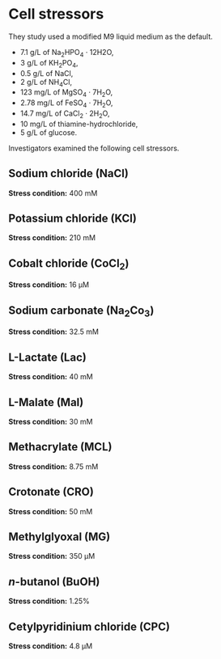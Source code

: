 # Cell stressors

They study used a modified M9 liquid medium as the default.

-   7.1 g/L of Na<sub>2</sub>HPO<sub>4</sub> · 12H2O,
-   3 g/L of KH<sub>2</sub>PO<sub>4</sub>,
-   0.5 g/L of NaCl,
-   2 g/L of NH<sub>4</sub>Cl,
-   123 mg/L of MgSO<sub>4</sub> · 7H<sub>2</sub>O,
-   2.78 mg/L of FeSO<sub>4</sub> · 7H<sub>2</sub>O,
-   14.7 mg/L of CaCl<sub>2</sub> · 2H<sub>2</sub>O,
-   10 mg/L of thiamine-hydrochloride,
-   5 g/L of glucose.

Investigators examined the following cell stressors.

## Sodium chloride (NaCl)

**Stress condition:** 400 mM

<!-- High concentrations of NaCl can create osmotic stress for *E. coli*, leading to dehydration, plasmolysis (cell shrinkage), and disruption of cell homeostasis.
This stress can inhibit the growth of *E. coli* by affecting its ability to maintain proper cell turgor and function.

NaCl, especially in higher concentrations, can also induce oxidative stress in *E. coli* cells.
Oxidative stress occurs when there is an imbalance between the production of reactive oxygen species (ROS) and the ability of the organism to counteract or detoxify their harmful effects through the production of antioxidants.
The resulting damage to proteins, lipids, and DNA can inhibit growth or lead to cell death. -->

## Potassium chloride (KCl)

**Stress condition:** 210 mM

## Cobalt chloride (CoCl<sub>2</sub>)

**Stress condition:** 16 μM

## Sodium carbonate (Na<sub>2</sub>Co<sub>3</sub>)

**Stress condition:** 32.5 mM

## L-Lactate (Lac)

**Stress condition:** 40 mM

## L-Malate (Mal)

**Stress condition:** 30 mM

## Methacrylate (MCL)

**Stress condition:** 8.75 mM

## Crotonate (CRO)

**Stress condition:** 50 mM

## Methylglyoxal (MG)

**Stress condition:** 350 μM

## *n*-butanol (BuOH)

**Stress condition:** 1.25%

## Cetylpyridinium chloride (CPC)

**Stress condition:** 4.8 μM
